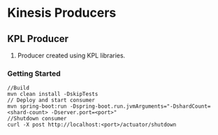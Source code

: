 # Kinesis Producers

## KPL Producer
1. Producer created using KPL libraries. 
### Getting Started

```
//Build 
mvn clean install -DskipTests
// Deploy and start consumer
mvn spring-boot:run -Dspring-boot.run.jvmArguments="-DshardCount=<shard-count> -Dserver.port=<port>"
//Shutdown consumer
curl -X post http://localhost:<port>/actuator/shutdown

```
